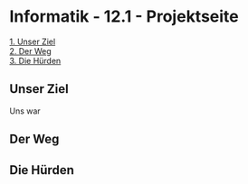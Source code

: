 # Informatik - 12.1 - Projektseite

[1. Unser Ziel](##1)  
[2. Der Weg](##2)  
[3. Die Hürden](##3)


## <a name="1"></a>Unser Ziel

Uns war 


## <a name="2"></a>Der Weg



## <a name="3"></a>Die Hürden
